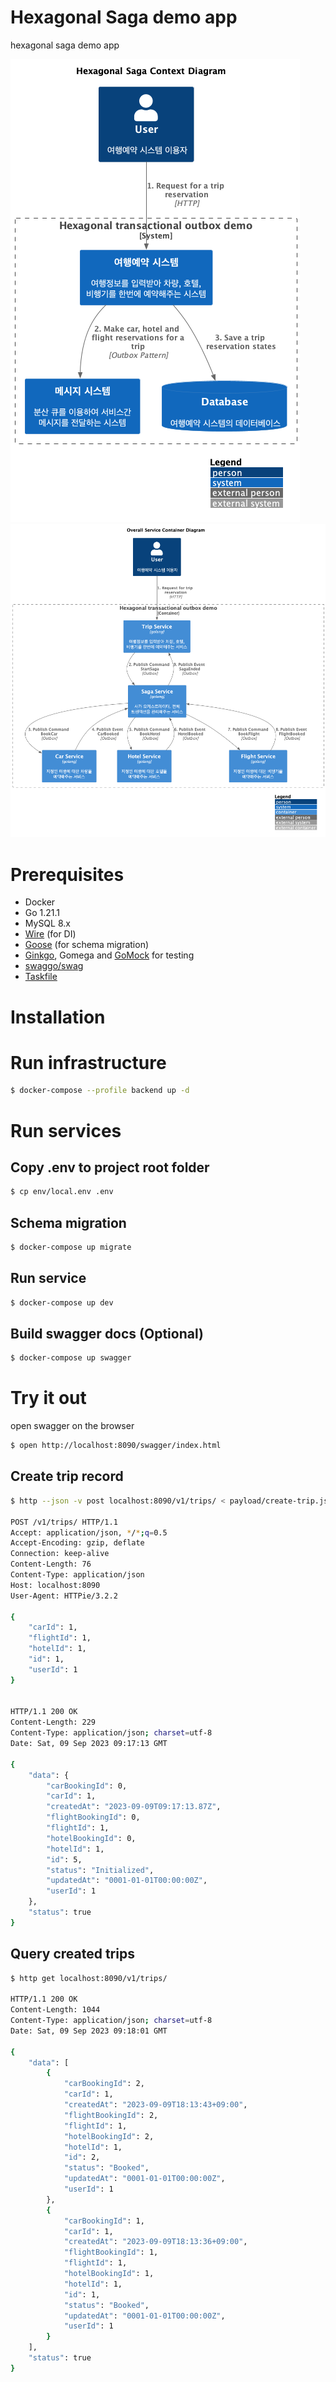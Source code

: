 # Hexagonal Saga demo app

hexagonal saga demo app

<img src="/docs/exports/saga-context.png" />
<img src="/docs/exports/overall-service-container.png" />

# Prerequisites

- Docker
- Go 1.21.1
- MySQL 8.x
- [Wire](https://github.com/google/wire) (for DI)
- [Goose](https://github.com/pressly/goose) (for schema migration)
- [Ginkgo](https://onsi.github.io/ginkgo/), Gomega and [GoMock](https://github.com/golang/mock) for testing
- [swaggo/swag](https://github.com/swaggo/swag)
- [Taskfile](https://taskfile.dev/#/installation)

# Installation

# Run infrastructure

```bash
$ docker-compose --profile backend up -d
```

# Run services

## Copy .env to project root folder

```bash
$ cp env/local.env .env
```

## Schema migration

```bash
$ docker-compose up migrate
```

## Run service

```bash
$ docker-compose up dev
```

## Build swagger docs (Optional)

```bash
$ docker-compose up swagger
```

# Try it out

open swagger on the browser

```bash
$ open http://localhost:8090/swagger/index.html
```

## Create trip record

```bash
$ http --json -v post localhost:8090/v1/trips/ < payload/create-trip.json

POST /v1/trips/ HTTP/1.1
Accept: application/json, */*;q=0.5
Accept-Encoding: gzip, deflate
Connection: keep-alive
Content-Length: 76
Content-Type: application/json
Host: localhost:8090
User-Agent: HTTPie/3.2.2

{
    "carId": 1,
    "flightId": 1,
    "hotelId": 1,
    "id": 1,
    "userId": 1
}


HTTP/1.1 200 OK
Content-Length: 229
Content-Type: application/json; charset=utf-8
Date: Sat, 09 Sep 2023 09:17:13 GMT

{
    "data": {
        "carBookingId": 0,
        "carId": 1,
        "createdAt": "2023-09-09T09:17:13.87Z",
        "flightBookingId": 0,
        "flightId": 1,
        "hotelBookingId": 0,
        "hotelId": 1,
        "id": 5,
        "status": "Initialized",
        "updatedAt": "0001-01-01T00:00:00Z",
        "userId": 1
    },
    "status": true
}
```

## Query created trips

```bash
$ http get localhost:8090/v1/trips/

HTTP/1.1 200 OK
Content-Length: 1044
Content-Type: application/json; charset=utf-8
Date: Sat, 09 Sep 2023 09:18:01 GMT

{
    "data": [
        {
            "carBookingId": 2,
            "carId": 1,
            "createdAt": "2023-09-09T18:13:43+09:00",
            "flightBookingId": 2,
            "flightId": 1,
            "hotelBookingId": 2,
            "hotelId": 1,
            "id": 2,
            "status": "Booked",
            "updatedAt": "0001-01-01T00:00:00Z",
            "userId": 1
        },
        {
            "carBookingId": 1,
            "carId": 1,
            "createdAt": "2023-09-09T18:13:36+09:00",
            "flightBookingId": 1,
            "flightId": 1,
            "hotelBookingId": 1,
            "hotelId": 1,
            "id": 1,
            "status": "Booked",
            "updatedAt": "0001-01-01T00:00:00Z",
            "userId": 1
        }
    ],
    "status": true
}
```
